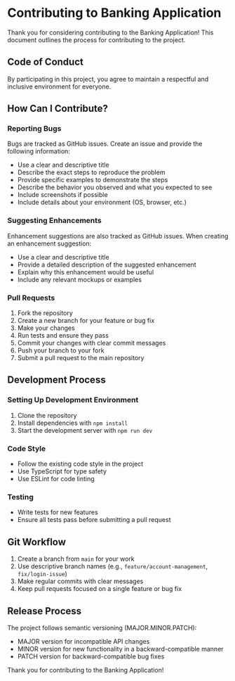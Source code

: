 # Contributing to Banking Application

Thank you for considering contributing to the Banking Application! This document outlines the process for contributing to the project.

## Code of Conduct

By participating in this project, you agree to maintain a respectful and inclusive environment for everyone.

## How Can I Contribute?

### Reporting Bugs

Bugs are tracked as GitHub issues. Create an issue and provide the following information:

- Use a clear and descriptive title
- Describe the exact steps to reproduce the problem
- Provide specific examples to demonstrate the steps
- Describe the behavior you observed and what you expected to see
- Include screenshots if possible
- Include details about your environment (OS, browser, etc.)

### Suggesting Enhancements

Enhancement suggestions are also tracked as GitHub issues. When creating an enhancement suggestion:

- Use a clear and descriptive title
- Provide a detailed description of the suggested enhancement
- Explain why this enhancement would be useful
- Include any relevant mockups or examples

### Pull Requests

1. Fork the repository
2. Create a new branch for your feature or bug fix
3. Make your changes
4. Run tests and ensure they pass
5. Commit your changes with clear commit messages
6. Push your branch to your fork
7. Submit a pull request to the main repository

## Development Process

### Setting Up Development Environment

1. Clone the repository
2. Install dependencies with `npm install`
3. Start the development server with `npm run dev`

### Code Style

- Follow the existing code style in the project
- Use TypeScript for type safety
- Use ESLint for code linting

### Testing

- Write tests for new features
- Ensure all tests pass before submitting a pull request

## Git Workflow

1. Create a branch from `main` for your work
2. Use descriptive branch names (e.g., `feature/account-management`, `fix/login-issue`)
3. Make regular commits with clear messages
4. Keep pull requests focused on a single feature or bug fix

## Release Process

The project follows semantic versioning (MAJOR.MINOR.PATCH):

- MAJOR version for incompatible API changes
- MINOR version for new functionality in a backward-compatible manner
- PATCH version for backward-compatible bug fixes

Thank you for contributing to the Banking Application!
